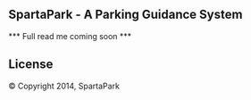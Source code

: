 ## SpartaPark - A Parking Guidance System

*** Full read me coming soon ***

## License

&copy; Copyright 2014, SpartaPark
